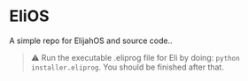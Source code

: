 # EliOS
A simple repo for ElijahOS and source code..

> :warning: Run the executable .eliprog file for Eli by doing: `python installer.eliprog`. You should be finished after that.